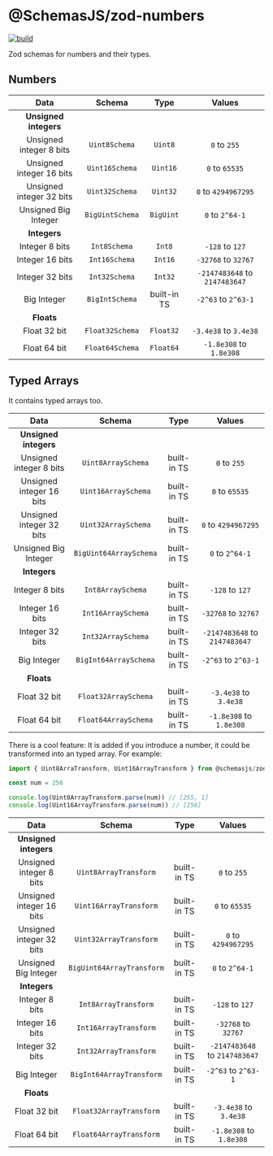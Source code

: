# @SchemasJS/zod-numbers

[![build](https://github.com/crisconru/schemasjs/actions/workflows/zod-numbers.yml/badge.svg)](https://github.com/crisconru/schemasjs/actions/workflows/zod-numbers.yml)

Zod schemas for numbers and their types.

## Numbers

| Data                     | Schema          | Type        | Values                        |
|:------------------------:|:---------------:|:-----------:| :---------------------------: |
| **Unsigned integers**    |                 |             |                               |
| Unsigned integer 8 bits  | `Uint8Schema`   | `Uint8`     | `0` to `255`                  |
| Unsigned integer 16 bits | `Uint16Schema`  | `Uint16`    | `0` to `65535`                |
| Unsigned integer 32 bits | `Uint32Schema`  | `Uint32`    | `0` to `4294967295`           |
| Unsigned Big Integer     | `BigUintSchema` | `BigUint`   | `0` to `2^64-1`               |
| **Integers**             |                 |             |                               |
| Integer 8 bits           | `Int8Schema`    | `Int8`      | `-128` to `127`               |
| Integer 16 bits          | `Int16Schema`   | `Int16`     | `-32768` to `32767`           |
| Integer 32 bits          | `Int32Schema`   | `Int32`     | `-2147483648` to `2147483647` |
| Big Integer              | `BigIntSchema`  | built-in TS | `-2^63` to `2^63-1`           |
| **Floats**               |                 |             |                               |
| Float 32 bit             | `Float32Schema` | `Float32`   | `-3.4e38` to `3.4e38`         |
| Float 64 bit             | `Float64Schema` | `Float64`   | `-1.8e308` to `1.8e308`       |

## Typed Arrays

It contains typed arrays too.

| Data                     | Schema                 | Type        | Values                        |
|:------------------------:|:----------------------:|:-----------:| :---------------------------: |
| **Unsigned integers**    |                        |             |                               |
| Unsigned integer 8 bits  | `Uint8ArraySchema`     | built-in TS | `0` to `255`                  |
| Unsigned integer 16 bits | `Uint16ArraySchema`    | built-in TS | `0` to `65535`                |
| Unsigned integer 32 bits | `Uint32ArraySchema`    | built-in TS | `0` to `4294967295`           |
| Unsigned Big Integer     | `BigUint64ArraySchema` | built-in TS | `0` to `2^64-1`               |
| **Integers**             |                        |             |                               |
| Integer 8 bits           | `Int8ArraySchema`      | built-in TS | `-128` to `127`               |
| Integer 16 bits          | `Int16ArraySchema`     | built-in TS | `-32768` to `32767`           |
| Integer 32 bits          | `Int32ArraySchema`     | built-in TS | `-2147483648` to `2147483647` |
| Big Integer              | `BigInt64ArraySchema`  | built-in TS | `-2^63` to `2^63-1`           |
| **Floats**               |                        |             |                               |
| Float 32 bit             | `Float32ArraySchema`   | built-in TS | `-3.4e38` to `3.4e38`         |
| Float 64 bit             | `Float64ArraySchema`   | built-in TS | `-1.8e308` to `1.8e308`       |

There is a cool feature: It is added if you introduce a number, it could be transformed into an typed array. For example:

```typescript
import { Uint8ArraTransform, Uint16ArrayTransform } from @schemasjs/zod-numbers

const num = 256

console.log(Uint8ArrayTransform.parse(num)) // [255, 1]
console.log(Uint16ArrayTransform.parse(num)) // [256]
```

| Data                     | Schema                    | Type        | Values                        |
|:------------------------:|:-------------------------:|:-----------:| :---------------------------: |
| **Unsigned integers**    |                           |             |                               |
| Unsigned integer 8 bits  | `Uint8ArrayTransform`     | built-in TS | `0` to `255`                  |
| Unsigned integer 16 bits | `Uint16ArrayTransform`    | built-in TS | `0` to `65535`                |
| Unsigned integer 32 bits | `Uint32ArrayTransform`    | built-in TS | `0` to `4294967295`           |
| Unsigned Big Integer     | `BigUint64ArrayTransform` | built-in TS | `0` to `2^64-1`               |
| **Integers**             |                           |             |                               |
| Integer 8 bits           | `Int8ArrayTransform`      | built-in TS | `-128` to `127`               |
| Integer 16 bits          | `Int16ArrayTransform`     | built-in TS | `-32768` to `32767`           |
| Integer 32 bits          | `Int32ArrayTransform`     | built-in TS | `-2147483648` to `2147483647` |
| Big Integer              | `BigInt64ArrayTransform`  | built-in TS | `-2^63` to `2^63-1`           |
| **Floats**               |                           |             |                               |
| Float 32 bit             | `Float32ArrayTransform`   | built-in TS | `-3.4e38` to `3.4e38`         |
| Float 64 bit             | `Float64ArrayTransform`   | built-in TS | `-1.8e308` to `1.8e308`       |
